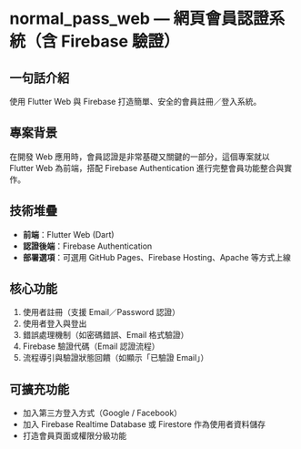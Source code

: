 # normal_pass_web — 網頁會員認證系統（含 Firebase 驗證）

##  一句話介紹  
使用 Flutter Web 與 Firebase 打造簡單、安全的會員註冊／登入系統。

##  專案背景  
在開發 Web 應用時，會員認證是非常基礎又關鍵的一部分，這個專案就以 Flutter Web 為前端，搭配 Firebase Authentication 進行完整會員功能整合與實作。

##  技術堆疊  
- **前端**：Flutter Web (Dart)  
- **認證後端**：Firebase Authentication  
- **部署選項**：可選用 GitHub Pages、Firebase Hosting、Apache 等方式上線  

##  核心功能  
1. 使用者註冊（支援 Email／Password 認證）  
2. 使用者登入與登出  
3. 錯誤處理機制（如密碼錯誤、Email 格式驗證）  
4. Firebase 驗證代碼（Email 認證流程）  
5. 流程導引與驗證狀態回饋（如顯示「已驗證 Email」）  

##  可擴充功能  
- 加入第三方登入方式（Google / Facebook）  
- 加入 Firebase Realtime Database 或 Firestore 作為使用者資料儲存  
- 打造會員頁面或權限分級功能  

